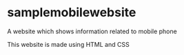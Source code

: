 # samplemobilewebsite
A website which shows information related to mobile phone  

This website is made using HTML and CSS
